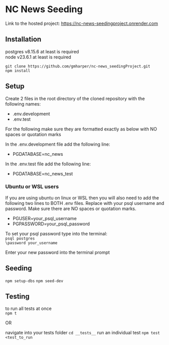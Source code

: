 # NC News Seeding

Link to the hosted project: https://nc-news-seedingproject.onrender.com

## Installation

postgres v8.15.6 at least is required  
node v23.6.1 at least is required

`git clone https://github.com/gmharper/nc-news_seedingProject.git`  
`npm install`

## Setup

Create 2 files in the root directory of the cloned repository with the following names:

- .env.development
- .env.test

For the following make sure they are formatted exactly as below with NO spaces or quotation marks

In the .env.development file add the following line:

- PGDATABASE=nc_news

In the .env.test file add the following line:

- PGDATABASE=nc_news_test

### Ubuntu or WSL users

If you are using ubuntu on linux or WSL then you will also need to add the following two lines to BOTH .env files. Replace with your psql username and password.
Make sure there are NO spaces or quotation marks.

- PGUSER=your_psql_username
- PGPASSWORD=your_psql_password

To set your psql password type into the terminal:  
`psql postgres`  
`\password your_username`

Enter your new password into the terminal prompt

## Seeding

`npm setup-dbs`
`npm seed-dev`

## Testing

to run all tests at once  
`npm t`

OR

navigate into your tests folder
`cd __tests__`
run an individual test
`npm test <test_to_run`
